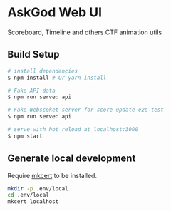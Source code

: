 # AskGod Web UI

Scoreboard, Timeline and others CTF animation utils

## Build Setup

``` bash
# install dependencies
$ npm install # Or yarn install

# Fake API data
$ npm run serve: api

# Fake Webscoket server for score update e2e test
$ npm run serve: api

# serve with hot reload at localhost:3000
$ npm start
```

## Generate local development

Require [mkcert](https://github.com/FiloSottile/mkcert) to be installed.

``` bash
mkdir -p .env/local
cd .env/local
mkcert localhost
```
